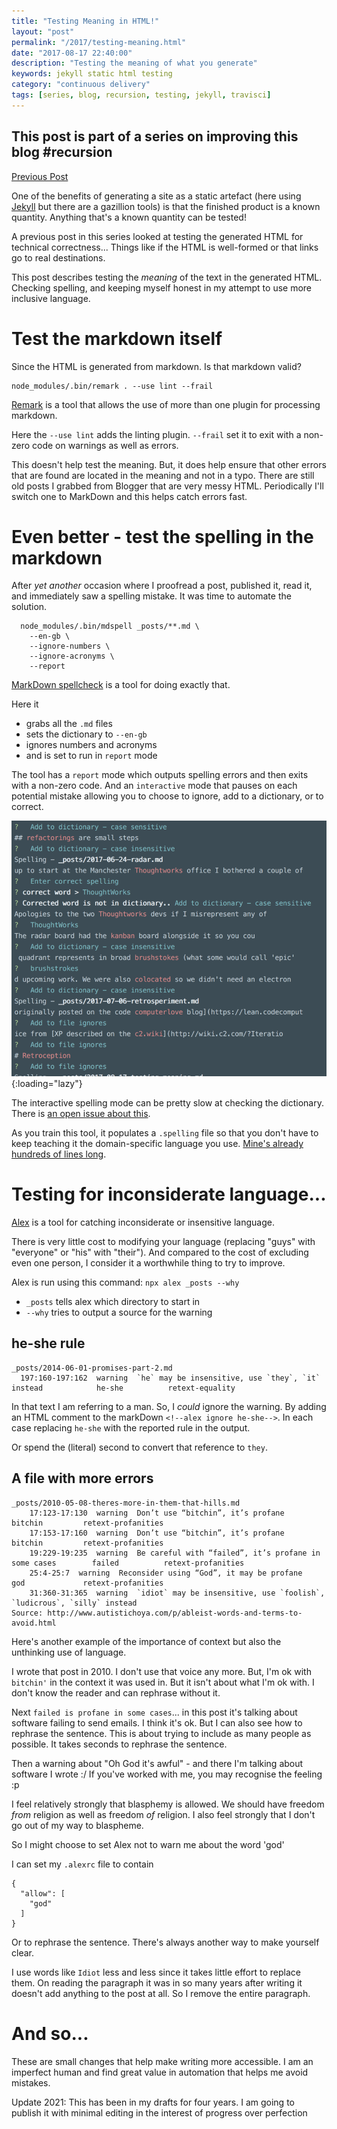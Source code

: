 ```yaml
--- 
title: "Testing Meaning in HTML!" 
layout: "post" 
permalink: "/2017/testing-meaning.html" 
date: "2017-08-17 22:40:00"
description: "Testing the meaning of what you generate"
keywords: jekyll static html testing
category: "continuous delivery"
tags: [series, blog, recursion, testing, jekyll, travisci]
---
```


<aside class="series">
  <h1>
    This post is part of a series on improving this blog #recursion
  </h1>
  <div class="links">
    <div class="previous">
      <a href="/2017/generating-static-amp.html">Previous Post</a>
    </div>
  </div>
</aside>

One of the benefits of generating a site as a static artefact (here using [Jekyll](https://jekyllrb.com/) but there are a gazillion tools) is that the finished product is a known quantity. Anything that's a known quantity can be tested!

A previous post in this series looked at testing the generated HTML for technical correctness... Things like if the HTML is well-formed or that links go to real destinations.

This post describes testing the _meaning_ of the text in the generated HTML. Checking spelling, and keeping myself honest in my attempt to use more inclusive language.

<!--more-->

# Test the markdown itself

Since the HTML is generated from markdown. Is that markdown valid?

```
node_modules/.bin/remark . --use lint --frail
```

[Remark](https://github.com/wooorm/remark) is a tool that allows the use of more than one plugin for processing markdown.

Here the `--use lint` adds the linting plugin. `--frail` set it to exit with a non-zero code on warnings as well as errors.

This doesn't help test the meaning. But, it does help ensure that other errors that are found are located in the meaning and not in a typo. There are still old posts I grabbed from Blogger that are very messy HTML. Periodically I'll switch one to MarkDown and this helps catch errors fast.

# Even better - test the spelling in the markdown

After _yet another_ occasion where I proofread a post, published it, read it, and immediately saw a spelling mistake. It was time to automate the solution.

```
  node_modules/.bin/mdspell _posts/**.md \
    --en-gb \
    --ignore-numbers \
    --ignore-acronyms \
    --report
```

[MarkDown spellcheck](https://github.com/lukeapage/node-markdown-spellcheck) is a tool for doing exactly that.

Here it 

 * grabs all the `.md` files
 * sets the dictionary to `--en-gb`
 * ignores numbers and acronyms
 * and is set to run in `report` mode

The tool has a `report` mode which outputs spelling errors and then exits with a non-zero code. And an `interactive` mode that pauses on each potential mistake allowing you to choose to ignore, add to a dictionary, or to correct.

![example interactive spelling output](/images/interactive-spelling.png){:loading="lazy"}

The interactive spelling mode can be pretty slow at checking the dictionary. There is [an open issue about this](https://github.com/lukeapage/node-markdown-spellcheck/issues/33).

As you train this tool, it populates a `.spelling` file so that you don't have to keep teaching it the domain-specific language you use. [Mine's already hundreds of lines long](https://github.com/pauldambra/blog_source/blob/c71413210bde13f195e4b4adac28caa74f35761a/.spelling).

# Testing for inconsiderate language...

[Alex](http://alexjs.com/) is a tool for catching inconsiderate or insensitive language.

There is very little cost to modifying your language (replacing "guys" with "everyone" or "his" with "their"). And compared to the cost of excluding even one person, I consider it a worthwhile thing to try to improve.

Alex is run using this command: `npx alex _posts --why`

* `_posts` tells alex which directory to start in
* `--why` tries to output a source for the warning

<!--alex ignore heshe--> 
## he-she rule

```
_posts/2014-06-01-promises-part-2.md
  197:160-197:162  warning  `he` may be insensitive, use `they`, `it` instead            he-she          retext-equality
```

In that text I am referring to a man. So, I _could_ ignore the warning. By adding an HTML comment to the markDown `<!--alex ignore he-she-->`. In each case replacing `he-she` with the reported rule in the output.

Or spend the (literal) second to convert that reference to `they`.

## A file with more errors

```
_posts/2010-05-08-theres-more-in-them-that-hills.md
    17:123-17:130  warning  Don’t use “bitchin”, it’s profane                           bitchin         retext-profanities
    17:153-17:160  warning  Don’t use “bitchin”, it’s profane                           bitchin         retext-profanities
    19:229-19:235  warning  Be careful with “failed”, it’s profane in some cases        failed          retext-profanities
    25:4-25:7  warning  Reconsider using “God”, it may be profane                           god             retext-profanities
    31:360-31:365  warning  `idiot` may be insensitive, use `foolish`, `ludicrous`, `silly` instead
Source: http://www.autistichoya.com/p/ableist-words-and-terms-to-avoid.html
```

Here's another example of the importance of context but also the unthinking use of language.

I wrote that post in 2010. I don't use that voice any more. But, I'm ok with `bitchin'` in the context it was used in. But it isn't about what I'm ok with. I don't know the reader and can rephrase without it. 

Next `failed is profane in some cases`... in this post it's talking about software failing to send emails. I think it's ok. But I can also see how to rephrase the sentence. This is about trying to include as many people as possible. It takes seconds to rephrase the sentence.

Then a warning about "Oh God it's awful" - and there I'm talking about software I wrote :/ If you've worked with me, you may recognise the feeling :p

I feel relatively strongly that blasphemy is allowed. We should have freedom _from_ religion as well as freedom _of_ religion. I also feel strongly that I don't go out of my way to blaspheme.

So I might choose to set Alex not to warn me about the word 'god'

I can set my `.alexrc` file to contain

```
{
  "allow": [
    "god"
  ]
}
```

Or to rephrase the sentence. There's always another way to make yourself clear.

I use words like `Idiot` less and less since it takes little effort to replace them. On reading the paragraph it was in so many years after writing it doesn't add anything to the post at all. So I remove the entire paragraph. 

# And so...

These are small changes that help make writing more accessible. I am an imperfect human and find great value in automation that helps me avoid mistakes.

Update 2021: This has been in my drafts for four years. I am going to publish it with minimal editing in the interest of progress over perfection